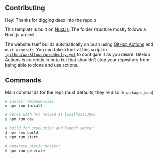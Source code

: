 ## Contributing

Hey! Thanks for digging deep into the repo :)

This template is built on [Nuxt.js](https://nuxtjs.org). The folder structure mostly follows a Nuxt.js project.

The website itself builds automatically on push using [GitHub Actions](https://github.com/features/actions) and `nuxt generate`. You can take a look at this script in [`.github/workflows/proddeploy.yml`](https://github.com/Cobertos/GWU-website-template/blob/master/.github/workflows/proddeploy.yml) to configure it as you desire. GitHub Actions is currently in beta but that shouldn't stop your repository from being able to clone and use actions.

## Commands

Main commands for the repo (nuxt defaults, they're also in `package.json`)

``` bash
# install dependencies
$ npm run install

# serve with hot reload at localhost:3000
$ npm run dev

# build for production and launch server
$ npm run build
$ npm run start

# generate static project
$ npm run generate
```
